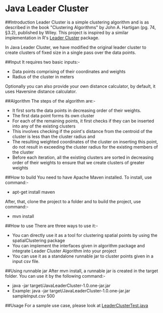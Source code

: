 Java Leader Cluster
===================

##Introduction
Leader Cluster is a simple clustering algorithm and is as described in the
book "Clustering Algorithms" by John A. Hartigan (pg. 74, §3.2), published
by Wiley. This project is inspired by a similar implementation in R's [Leader
Cluster](https://cran.r-project.org/web/packages/leaderCluster/index.html) package.

In Java Leader Cluster, we have modified the original leader cluster to create
clusters of fixed size in a single pass over the data points.

##Input
It requires two basic inputs:-
- Data points comprising of their coordinates and weights
- Radius of the cluster in meters

Optionally you can also provide your own distance calculator, by default,
it uses Haversine distance calculator.

##Algorithm
The steps of the algorithm are:-
- It first sorts the data points in decreasing order of their weights.
- The first data point forms its own cluster
- For each of the remaining points, it first checks if they can be inserted
into any of the existing clusters
- This involves checking if the point's distance from the centroid of the
cluster is less than the cluster radius and
- The resulting weighted coordinates of the cluster on inserting this point,
do not result in exceeding the cluster radius for the existing members of the
cluster
- Before each iteration, all the existing clusters are sorted in decreasing
order of their weights to ensure that we create clusters of greater weights

##How to build
You need to have Apache Maven installed. To install, use command:-
- apt-get install maven

After, that, clone the project to a folder and to build the project, use command:-
- mvn install

##How to use
There are three ways to use it:-
 - You can directly use it as a tool for clustering spatial points by using
 the spatialClustering package
 - You can implement the interfaces given in algorithm package and integrate
 Leader Cluster Algorithm into your project
 - You can use it as a standalone runnable jar to cluster points given in a input csv file.

##Using runnable jar
 After mvn install, a runnable jar is created in the target folder. You can use it by the following command:-
 - java -jar target/JavaLeaderCluster-1.0.one-jar.jar <path-to-input-csv> <radius-of-cluster-in-meters>
 - Example: java -jar target/JavaLeaderCluster-1.0.one-jar.jar sampleInput.csv 500

##Usage
For a sample use case, please look at [LeaderClusterTest.java](https://github.com/delhivery/LeaderCluster/blob/master/src/test/java/com/delhivery/clustering/spatialClustering/LeaderClusterTest.java)
